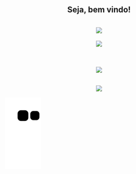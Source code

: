 
<div align="center">
<h2> Seja, bem vindo!</h2>
</div>
</br>
<div align="center">
  <div align="center">
  <a href="https://github.com/naldorss">
    <img height="180em" src="https://github-readme-stats.vercel.app/api?username=naldorss&show_icons=true&theme=dark&include_all_commits=true&count_private=true"/>
    </div>
</br>
  <div align="center">
    <img height="180em" src="https://github-readme-stats.vercel.app/api/top-langs/?username=naldorss&layout=compact&langs_count=7&theme=dark"/>
</div>
</div>
</br>
 <div align="center">
<div style="display: inline_block"><br>
  <!-- <img align="center" alt="naldorss-Js" height="30" width="40" src="https://raw.githubusercontent.com/devicons/devicon/master/icons/python/python-plain.svg">-->
 <!-- <img align="center" alt="naldorss-Js" height="30" width="40" src="https://raw.githubusercontent.com/devicons/devicon/master/icons/javascript/javascript-plain.svg"> -->
<!-- <img align="center" alt="naldorss -HTML" height="30" width="40" src="https://raw.githubusercontent.com/devicons/devicon/master/icons/html5/html5-original.svg">-->
<!--  <img align="center" alt="naldorss-CSS" height="30" width="40" src="https://raw.githubusercontent.com/devicons/devicon/master/icons/css3/css3-original.svg"> -->
</div>
 </div>
</br>

 <div align="center">
<!--  <a href="https://www.youtube.com/c/naldorss/playlists" target="_blank"><img src="https://img.shields.io/badge/YouTube-FF0000?style=for-the-badge&logo=youtube&logoColor=white" target="_blank"></a> -->
  <a href = "naldo_hp@hotmail.com"><img src="https://img.shields.io/badge/-Hotmail-%23333?style=for-the-badge&logo=hotmail&logoColor=white" target="_blank"></a>
</div>
</br>
<p align="center">   <img alingn="center" src="https://profile-counter.glitch.me/naldorss/count.svg" /></p>


![snake gif](https://github.com/Formandodev/Formandodev/blob/output/github-contribution-grid-snake.svg)
